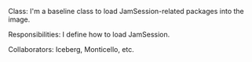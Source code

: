 Class:
I'm a baseline class to load JamSession-related packages into the image.

Responsibilities:
I define how to load JamSession.

Collaborators:
Iceberg, Monticello, etc.